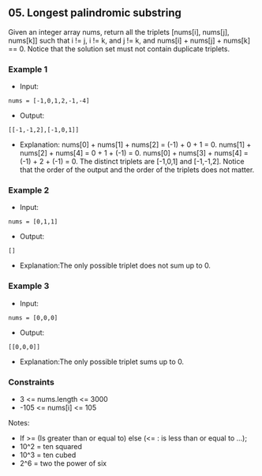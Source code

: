 ## 05. Longest palindromic substring

Given an integer array nums, return all the triplets [nums[i], nums[j], nums[k]] such that i != j, i != k, and j != k, and nums[i] + nums[j] + nums[k] == 0.
Notice that the solution set must not contain duplicate triplets.


### Example 1

- Input:

```
nums = [-1,0,1,2,-1,-4]
```

- Output:

```shell
[[-1,-1,2],[-1,0,1]]

```
- Explanation: nums[0] + nums[1] + nums[2] = (-1) + 0 + 1 = 0.
  nums[1] + nums[2] + nums[4] = 0 + 1 + (-1) = 0.
  nums[0] + nums[3] + nums[4] = (-1) + 2 + (-1) = 0.
  The distinct triplets are [-1,0,1] and [-1,-1,2].
  Notice that the order of the output and the order of the triplets does not matter.

### Example 2

- Input:

```
nums = [0,1,1]
```

- Output:

```shell
[]
```
- Explanation:The only possible triplet does not sum up to 0.
### Example 3

- Input:

```
nums = [0,0,0]
```

- Output:

```shell
[[0,0,0]]
```
- Explanation:The only possible triplet sums up to 0.
### Constraints
- 3 <= nums.length <= 3000
- -105 <= nums[i] <= 105

Notes:
- If >= (Is greater than or equal to) else (<= : is less than or equal to ...);
- 10^2 = ten squared
- 10^3 = ten cubed
- 2^6 = two the power of  six

